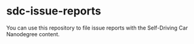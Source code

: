 # sdc-issue-reports

You can use this repository to file issue reports with the Self-Driving Car Nanodegree content.
